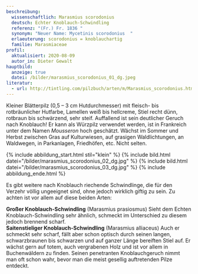 ```yaml
---
beschreibung:
  wissenschaftlich: Marasmius scorodonius
  deutsch: Echter Knoblauch-Schwindling
  referenz: "(Fr.) Fr. 1836 "
  synonym: "Neuer Name: Mycetinis scorodonius  "
  erlaeuterung: scorodonius = knoblauchartig
  familie: Marasmiaceae
profil:
  aktualisiert: 2020-08-09
  autor_in: Dieter Gewalt
hauptbild:
  anzeige: true
  datei: /bilder/marasmius_scorodonius_01_dg.jpeg
literatur:
  - url: http://tintling.com/pilzbuch/arten/m/Marasmius_scorodonius.html
---
```

Kleiner Blätterpilz (0,5 – 3 cm Hutdurchmesser) mit fleisch- bis rotbräunlicher Hutfarbe, Lamellen weiß bis hellcreme, Stiel recht dünn, rotbraun bis schwärzend, sehr steif. Auffallend ist sein deutlicher Geruch nach Knoblauch! Er kann als Würzpilz verwendet werden, ist in Frankreich unter dem Namen *Mousseron* hoch geschätzt. Wächst im Sommer und Herbst zwischen Gras auf Kulturwiesen, auf grasigen Waldlichtungen, an Waldwegen, in Parkanlagen, Friedhöfen, etc. Nicht selten.

{% include abbildung_start.html stil="klein" %}
{% include bild.html datei="/bilder/marasmius_scorodonius_02_dg.jpg" %}
{% include bild.html datei="/bilder/marasmius_scorodonius_03_dg.jpg" %}
{% include abbildung_ende.html %}

Es gibt weitere nach Knoblauch riechende Schwindlinge, die für den Verzehr völlig ungeeignet sind, ohne jedoch wirklich giftig zu sein. Zu achten ist vor allem auf diese beiden Arten:

**Großer Knoblauch-Schwindling** (Marasmius prasiosmus) Sieht dem Echten Knoblauch-Schwindling sehr ähnlich, schmeckt im Unterschied zu diesem jedoch brennend scharf.\
**Saitenstieliger Knoblauch-Schwindling** (Marasmius alliaceus) Auch er schmeckt sehr scharf, fällt aber schon optisch durch seinen langen, schwarzbraunen bis schwarzen und auf ganzer Länge bereiften Stiel auf. Er wächst gern auf totem, auch vergrabenen Holz und ist vor allem in Buchenwäldern zu finden. Seinen penetranten Knoblauchgeruch nimmt man oft schon wahr, bevor man die meist gesellig auftretenden Pilze entdeckt.